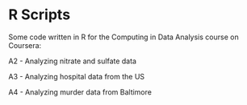 R Scripts
=========

Some code written in R for the Computing in Data Analysis course on Coursera:

A2 - Analyzing nitrate and sulfate data 

A3 - Analyzing hospital data from the US

A4 - Analyzing murder data from Baltimore
